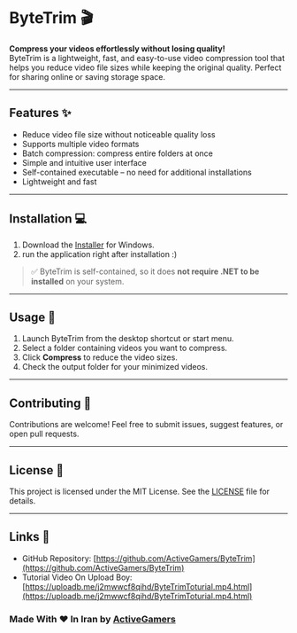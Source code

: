 # ByteTrim 🎬

**Compress your videos effortlessly without losing quality!**  
ByteTrim is a lightweight, fast, and easy-to-use video compression tool that helps you reduce video file sizes while keeping the original quality. Perfect for sharing online or saving storage space.

---

## Features ✨

- Reduce video file size without noticeable quality loss
- Supports multiple video formats
- Batch compression: compress entire folders at once
- Simple and intuitive user interface
- Self-contained executable – no need for additional installations
- Lightweight and fast

---

## Installation 💻

1. Download the [Installer](https://github.com/ActiveGamers/ByteTrim/releases) for Windows.
2. run the application right after installation :)

> ✅ ByteTrim is self-contained, so it does **not require .NET to be installed** on your system.

---

## Usage 🎥

1. Launch ByteTrim from the desktop shortcut or start menu.
2. Select a folder containing videos you want to compress.
3. Click **Compress** to reduce the video sizes.
4. Check the output folder for your minimized videos.

---

## Contributing 🤝

Contributions are welcome! Feel free to submit issues, suggest features, or open pull requests.

---

## License 📝

This project is licensed under the MIT License. See the [LICENSE](LICENSE) file for details.

---

## Links 🔗

- GitHub Repository: [https://github.com/ActiveGamers/ByteTrim](https://github.com/ActiveGamers/ByteTrim)
- Tutorial Video On Upload Boy: [https://uploadb.me/j2mwwcf8qihd/ByteTrimToturial.mp4.html](https://uploadb.me/j2mwwcf8qihd/ByteTrimToturial.mp4.html)

### Made With ♥ In Iran by [ActiveGamers](https://github.com/ActiveGamers)
